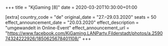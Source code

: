 +++
title = "KjGaming [8]"
date = 2020-03-20T10:30:00+01:00

[extra]
country_code = "de"
original_date = "27.–29.03.2020"
seats = 50
effect_announcement_date = "20.03.2020"
effect_description = "umgewandelt in Online-Event"
effect_announcement_url = "https://www.facebook.com/KjGaming.LANParty.Filderstadt/photos/a.259074324222926/1850625678401108/"
+++
